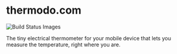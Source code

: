 # thermodo.com

<img src="https://travis-ci.org/robocat/thermodo.com.svg" data-bindattr-812="812" title="Build Status Images">

The tiny electrical thermometer for your mobile device that lets you measure the temperature, right where you are.
